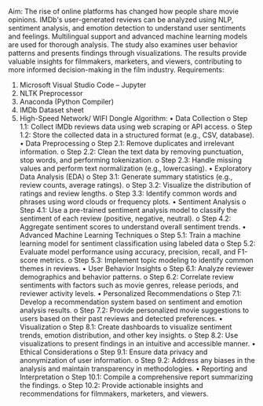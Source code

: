 Aim:
	The rise of online platforms has changed how people share movie opinions. IMDb's user-generated reviews can be analyzed using NLP, sentiment analysis, and emotion detection to understand user sentiments and feelings. Multilingual support and advanced machine learning models are used for thorough analysis. The study also examines user behavior patterns and presents findings through visualizations. The results provide valuable insights for filmmakers, marketers, and viewers, contributing to more informed decision-making in the film industry.
Requirements:
1.	Microsoft Visual Studio Code – Jupyter 
2.	NLTK Preprocessor
3.	Anaconda (Python Compiler)
4.	IMDb Dataset sheet
5.	High-Speed Network/ WIFI Dongle
Algorithm:
•	Data Collection
o	Step 1.1: Collect IMDb reviews data using web scraping or API access.
o	Step 1.2: Store the collected data in a structured format (e.g., CSV, database).
•	Data Preprocessing
o	Step 2.1: Remove duplicates and irrelevant information.
o	Step 2.2: Clean the text data by removing punctuation, stop words, and performing tokenization.
o	Step 2.3: Handle missing values and perform text normalization (e.g., lowercasing).
•	Exploratory Data Analysis (EDA)
o	Step 3.1: Generate summary statistics (e.g., review counts, average ratings).
o	Step 3.2: Visualize the distribution of ratings and review lengths.
o	Step 3.3: Identify common words and phrases using word clouds or frequency plots.
•	Sentiment Analysis
o	Step 4.1: Use a pre-trained sentiment analysis model to classify the sentiment of each review (positive, negative, neutral).
o	Step 4.2: Aggregate sentiment scores to understand overall sentiment trends.
•	Advanced Machine Learning Techniques
o	Step 5.1: Train a machine learning model for sentiment classification using labeled data
o	Step 5.2: Evaluate model performance using accuracy, precision, recall, and F1-score metrics.
o	Step 5.3: Implement topic modeling to identify common themes in reviews.
•	User Behavior Insights
o	Step 6.1: Analyze reviewer demographics and behavior patterns.
o	Step 6.2: Correlate review sentiments with factors such as movie genres, release periods, and reviewer activity levels.
•	Personalized Recommendations
o	Step 7.1: Develop a recommendation system based on sentiment and emotion analysis results.
o	Step 7.2: Provide personalized movie suggestions to users based on their past reviews and detected preferences.
•	Visualization
o	Step 8.1: Create dashboards to visualize sentiment trends, emotion distribution, and other key insights.
o	Step 8.2: Use visualizations to present findings in an intuitive and accessible manner.
•	Ethical Considerations
o	Step 9.1: Ensure data privacy and anonymization of user information.
o	Step 9.2: Address any biases in the analysis and maintain transparency in methodologies.
•	Reporting and Interpretation
o	Step 10.1: Compile a comprehensive report summarizing the findings.
o	Step 10.2: Provide actionable insights and recommendations for filmmakers, marketers, and viewers.
